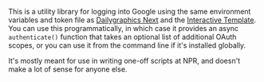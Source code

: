 This is a utility library for logging into Google using the same environment variables and token file as [Dailygraphics Next](https://github.com/nprapps/dailygraphics-next) and the [Interactive Template](https://github.com/nprapps/interactive-template). You can use this programmatically, in which case it provides an async `authenticate()` function that takes an optional list of additional OAuth scopes, or you can use it from the command line if it's installed globally.

It's mostly meant for use in writing one-off scripts at NPR, and doesn't make a lot of sense for anyone else.